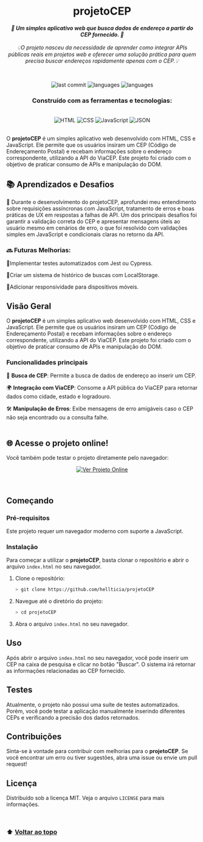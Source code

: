 <h1 align="center">projetoCEP</h1>

<div align="center">
  <em><strong>📍 Um simples aplicativo web que busca dados de endereço a partir do CEP fornecido. 🚀</strong></em>
  <br>
  <br>
  <em>💡O projeto nasceu da necessidade de aprender como integrar APIs públicas reais em projetos web e oferecer uma solução prática para quem precisa buscar endereços rapidamente apenas com o CEP.💡</em>
</div>

<br> <!-- Espaço entre as seções -->
<div align="center">
  <img src="https://img.shields.io/github/last-commit/hellticia/projetoCEP?style=flat&logo=git&logoColor=white&color=0080ff" alt="last commit">  
  <img src="https://img.shields.io/github/languages/top/hellticia/projetoCEP?style=flat&color=0080ff" alt="languages">  
  <img src="https://img.shields.io/github/languages/count/hellticia/projetoCEP?style=flat&color=0080ff" alt="languages">
</div>

<h3 align="center">Construído com as ferramentas e tecnologias:</h3>
<br> <!-- Espaço entre as seções -->
<div align="center">
  <img src="https://img.shields.io/badge/HTML-E34F26.svg?style=flat&logo=html5&logoColor=white" alt="HTML">  
  <img src="https://img.shields.io/badge/CSS-1572B6.svg?style=flat&logo=css3&logoColor=white" alt="CSS">  
  <img src="https://img.shields.io/badge/JavaScript-F7DF1E.svg?style=flat&logo=javascript&logoColor=black" alt="JavaScript">  
  <img src="https://img.shields.io/badge/JSON-000000.svg?style=flat&logo=JSON&logoColor=white" alt="JSON">
</div>
<br> <!-- Espaço entre as seções -->

O **projetoCEP** é um simples aplicativo web desenvolvido com HTML, CSS e JavaScript. Ele permite que os usuários insiram um CEP (Código de Endereçamento Postal) e recebam informações sobre o endereço correspondente, utilizando a API do ViaCEP. Este projeto foi criado com o objetivo de praticar consumo de APIs e manipulação do DOM.

## 📚 Aprendizados e Desafios

🧠 Durante o desenvolvimento do projetoCEP, aprofundei meu entendimento sobre requisições assíncronas com JavaScript, tratamento de erros e boas práticas de UX em respostas a falhas de API. Um dos principais desafios foi garantir a validação correta do CEP e apresentar mensagens úteis ao usuário mesmo em cenários de erro, o que foi resolvido com validações simples em JavaScript e condicionais claras no retorno da API.

### 🔜 **Futuras Melhorias:**

💭Implementar testes automatizados com Jest ou Cypress.

💭Criar um sistema de histórico de buscas com LocalStorage.

💭Adicionar responsividade para dispositivos móveis.
<br> <!-- Espaço entre as seções -->
## Visão Geral

O **projetoCEP** é um simples aplicativo web desenvolvido com HTML, CSS e JavaScript. Ele permite que os usuários insiram um CEP (Código de Endereçamento Postal) e recebam informações sobre o endereço correspondente, utilizando a API do ViaCEP. Este projeto foi criado com o objetivo de praticar consumo de APIs e manipulação do DOM.

### Funcionalidades principais

🎯 **Busca de CEP**: Permite a busca de dados de endereço ao inserir um CEP.

🌍 **Integração com ViaCEP**: Consome a API pública do ViaCEP para retornar dados como cidade, estado e logradouro.

🛠️ **Manipulação de Erros**: Exibe mensagens de erro amigáveis caso o CEP não seja encontrado ou a consulta falhe.
<br>
<br> <!-- Espaço entre as seções -->
## 🌐 Acesse o projeto online!

Você também pode testar o projeto diretamente pelo navegador:
<p align="center">
  <a href="https://projetocep.netlify.app/" target="_blank">
    <img src="https://img.shields.io/badge/👀 Ver%20Projeto%20Online-00C853?style=for-the-badge&logo=netlify&logoColor=white" alt="Ver Projeto Online">
  </a>
</p>
<br> <!-- Espaço entre as seções -->

## Começando

### Pré-requisitos

Este projeto requer um navegador moderno com suporte a JavaScript.

### Instalação

Para começar a utilizar o **projetoCEP**, basta clonar o repositório e abrir o arquivo `index.html` no seu navegador.

1. Clone o repositório:

   ```bash
   > git clone https://github.com/hellticia/projetoCEP
   ```
2. Navegue até o diretório do projeto:

   ```bash
   > cd projetoCEP
   ```
3. Abra o arquivo `index.html` no seu navegador.
  
## Uso

Após abrir o arquivo `index.html` no seu navegador, você pode inserir um CEP na caixa de pesquisa e clicar no botão "Buscar". O sistema irá retornar as informações relacionadas ao CEP fornecido.


## Testes
Atualmente, o projeto não possui uma suíte de testes automatizados. Porém, você pode testar a aplicação manualmente inserindo diferentes CEPs e verificando a precisão dos dados retornados.
<br> <!-- Espaço entre as seções -->
## Contribuições

Sinta-se à vontade para contribuir com melhorias para o **projetoCEP**. Se você encontrar um erro ou tiver sugestões, abra uma issue ou envie um pull request!
<br> <!-- Espaço entre as seções -->
## Licença

Distribuído sob a licença MIT. Veja o arquivo `LICENSE` para mais informações.

<br> <!-- Espaço entre as seções -->

### ⬆ [Voltar ao topo](#conteúdo)
